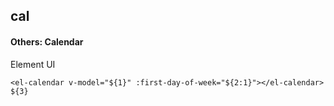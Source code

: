 ## cal
#### Others: Calendar
Element UI <el-calendar>
```
<el-calendar v-model="${1}" :first-day-of-week="${2:1}"></el-calendar>
${3}
```
